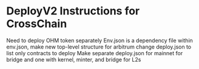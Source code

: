 # DeployV2 Instructions for CrossChain

Need to deploy OHM token separately
Env.json is a dependency file
within env.json, make new top-level structure for arbitrum
change deploy.json to list only contracts to deploy
Make separate deploy.json for mainnet for bridge and one with kernel, minter, and bridge for L2s
